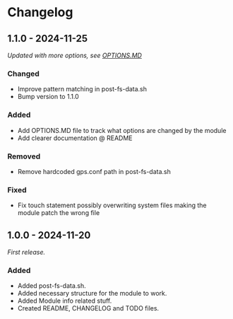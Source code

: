 # Changelog

## 1.1.0 - 2024-11-25

_Updated with more options, see [OPTIONS.MD](https://github.com/themidnightmaniac/magisk-gcp/blob/master/OPTIONS.MD)_

### Changed

- Improve pattern matching in post-fs-data.sh
- Bump version to 1.1.0

### Added

- Add OPTIONS.MD file to track what options are changed by the module
- Add clearer documentation @ README

### Removed 

- Remove hardcoded gps.conf path in post-fs-data.sh

### Fixed

- Fix touch statement possibly overwriting system files making the module patch the wrong file

## 1.0.0 - 2024-11-20

_First release._

### Added
- Added post-fs-data.sh.
- Added necessary structure for the module to work.
- Added Module info related stuff.
- Created README, CHANGELOG and TODO files.
